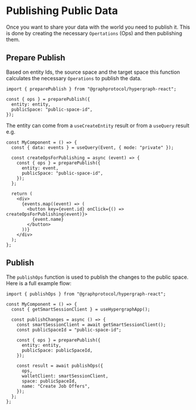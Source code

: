 # Publishing Public Data

Once you want to share your data with the world you need to publish it. This is done by creating the necessary `Opertations` (Ops) and then publishing them.

## Prepare Publish

Based on entity Ids, the source space and the target space this function calculates the necessary `Operations` to publish the data.

```tsx
import { preparePublish } from "@graphprotocol/hypergraph-react";

const { ops } = preparePublish({
  entity: entity,
  publicSpace: "public-space-id",
});
```

The entity can come from a `useCreateEntity` result or from a `useQuery` result e.g.

```tsx
const MyComponent = () => {
  const { data: events } = useQuery(Event, { mode: "private" });

  const createOpsForPublishing = async (event) => {
    const { ops } = preparePublish({
      entity: event,
      publicSpace: "public-space-id",
    });
  };

  return (
    <div>
      {events.map((event) => (
        <button key={event.id} onClick={() => createOpsForPublishing(event)}>
          {event.name}
        </button>
      ))}
    </div>
  );
};
```

## Publish

The `publishOps` function is used to publish the changes to the public space. Here is a full example flow:

```tsx
import { publishOps } from "@graphprotocol/hypergraph-react";

const MyComponent = () => {
  const { getSmartSessionClient } = useHypergraphApp();

  const publishChanges = async () => {
    const smartSessionClient = await getSmartSessionClient();
    const publicSpaceId = "public-space-id";

    const { ops } = preparePublish({
      entity: entity,
      publicSpace: publicSpaceId,
    });

    const result = await publishOps({
      ops,
      walletClient: smartSessionClient,
      space: publicSpaceId,
      name: "Create Job Offers",
    });
  };
};
```
